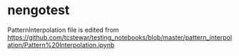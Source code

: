 # nengotest
PatternInterpolation file is edited from https://github.com/tcstewar/testing_notebooks/blob/master/pattern_interpolation/Pattern%20Interpolation.ipynb
